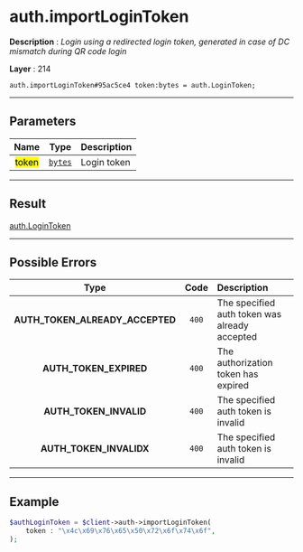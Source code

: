 # auth.importLoginToken

**Description** : *Login using a redirected login token, generated in case of DC mismatch during QR code login*

**Layer** : 214

```tl
auth.importLoginToken#95ac5ce4 token:bytes = auth.LoginToken;
```

---

## Parameters

| Name | Type | Description |
| :---: | :---: | :--- |
| <mark>token</mark> | [`bytes`](type/bytes) | Login token |

---

## Result

[auth.LoginToken](type/auth.LoginToken)

---

## Possible Errors

| Type | Code | Description |
| :---: | :---: | :--- |
| **AUTH_TOKEN_ALREADY_ACCEPTED** | `400` | The specified auth token was already accepted |
| **AUTH_TOKEN_EXPIRED** | `400` | The authorization token has expired |
| **AUTH_TOKEN_INVALID** | `400` | The specified auth token is invalid |
| **AUTH_TOKEN_INVALIDX** | `400` | The specified auth token is invalid |

---

## Example

```php
$authLoginToken = $client->auth->importLoginToken(
	token : "\x4c\x69\x76\x65\x50\x72\x6f\x74\x6f",
);
```